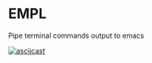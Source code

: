 # EMPL
Pipe terminal commands output to emacs 

[![asciicast](https://asciinema.org/a/GwkYlcCgZNlO5DCH7rlcOYX7r.svg)](https://asciinema.org/a/GwkYlcCgZNlO5DCH7rlcOYX7r?speed=1.5)
